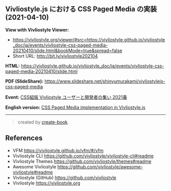 ## Vivliostyle.js における CSS Paged Media の実装 (2021-04-10)

**View with Vivliostyle Viewer:**
- https://vivliostyle.org/viewer/#src=https://vivliostyle.github.io/vivliostyle_doc/ja/events/vivliostyle-css-paged-media-20210410/slide.html&bookMode=true&spread=false
- Short URL: http://bit.ly/vivliostyle202104

**HTML:** https://vivliostyle.github.io/vivliostyle_doc/ja/events/vivliostyle-css-paged-media-20210410/slide.html

**PDF (SlideShare):** https://www.slideshare.net/shinyumurakami/vivliostylejs-css-paged-media

**Event:** [CSS組版 Vivliostyle ユーザーと開発者の集い 2021春](https://vivliostyle.connpass.com/event/208401/)

**English version:** [CSS Paged Media implementation in Vivliostyle.js](https://github.com/vivliostyle/vivliostyle_doc/tree/gh-pages/en/events/vivliostyle-css-paged-media-20210410)

------------------------------

> created by [create-book](https://github.com/vivliostyle/create-book).

## References

- VFM <https://vivliostyle.github.io/vfm/#/vfm>
- Vivliostyle CLI <https://github.com/vivliostyle/vivliostyle-cli#readme>
- Vivliostyle Themes <https://github.com/vivliostyle/themes#readme>
- Awesome Vivliostyle <https://github.com/vivliostyle/awesome-vivliostyle#readme>
- Vivliostyle (GitHub) <https://github.com/vivliostyle>
- Vivliostyle <https://vivliostyle.org>
